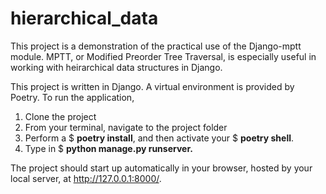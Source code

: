 # hierarchical_data

This project is a demonstration of the practical use of the Django-mptt module.  MPTT, or Modified Preorder Tree Traversal, 
is especially useful in working with heirarchical data structures in Django.

This project is written in Django.  A virtual environment is provided by Poetry.  To run the application, 

 1. Clone the project
 1. From your terminal, navigate to the project folder
 1. Perform a $ **poetry install**, and then activate your $ **poetry shell**.
 1. Type in $ **python manage.py runserver.**

The project should start up automatically in your browser, hosted by your local server, at http://127.0.0.1:8000/.

